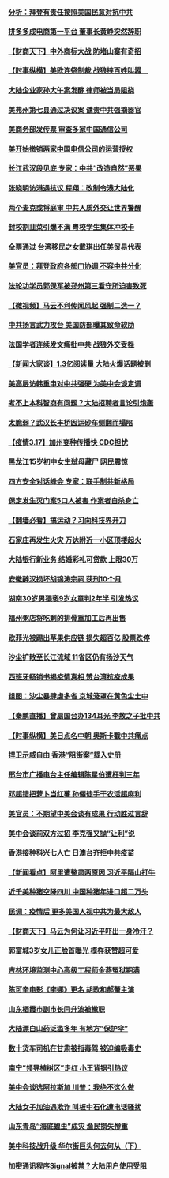 #### [分析：拜登有责任按照美国民意对抗中共](../pages/nsc413/n12815846.md) 
#### [拼多多成电商第一平台 董事长黄峥突然辞职](../pages/nsc413/n12818319.md) 
#### [【财商天下】中外商标大战 防堵山寨有奇招](../pages/nsc413/n12818007.md) 
#### [【时事纵横】美欧连祭制裁 战狼挟百姓叫嚣　](../pages/nsc413/n12818304.md) 
#### [大陆企业家孙大午案发酵 律师被当局阻挠](../pages/nsc413/n12818234.md) 
#### [美弗州第七县通过决议案 谴责中共强摘器官](../pages/nsc413/n12813595.md) 
#### [美商务部发传票 审查多家中国通信公司](../pages/nsc413/n12818219.md) 
#### [美开始撤销两家中国电信公司的运营授权](../pages/nsc413/n12818025.md) 
#### [长江武汉段见底 专家：中共“改造自然”恶果](../pages/nsc413/n12817869.md) 
#### [张晓明访港遇抗议 程翔：改制令港大陆化](../pages/nsc413/n12818105.md) 
#### [两个麦克或将庭审 中共人质外交让世界警醒](../pages/nsc413/n12817842.md) 
#### [封校割韭菜引爆不满 粤校学生集体冲校卡](../pages/nsc413/n12818014.md) 
#### [全票通过 台湾移民之女戴琪出任美贸易代表](../pages/nsc413/n12817958.md) 
#### [美官员：拜登政府各部门协调 不容中共分化](../pages/nsc413/n12817730.md) 
#### [法轮功学员郭保军被郑州第三看守所迫害致死](../pages/nsc413/n12817119.md) 
#### [【微视频】马云不利传闻风起 强制二选一？](../pages/nsc413/n12817521.md) 
#### [中共扬言武力攻台 美国防部曝其致命软肋](../pages/nsc413/n12817763.md) 
#### [法国学者连续发文痛批中共 战狼外交受挫](../pages/nsc413/n12817526.md) 
#### [【新闻大家谈】1.3亿阅读量 大陆火爆话题被删](../pages/nsc413/n12817383.md) 
#### [美高层访韩重申对中共强硬 为美中会谈定调](../pages/nsc413/n12817483.md) 
#### [考不上本科智商有问题？大陆招聘者言论引炮轰](../pages/nsc413/n12817127.md) 
#### [太脆弱？武汉长丰桥因运砂车侧翻而塌陷](../pages/nsc413/n12816964.md) 
#### [【疫情3.17】加州变种传播快 CDC担忧](../pages/nsc413/n12816896.md) 
#### [黑龙江15岁初中女生弑母藏尸 网民震惊](../pages/nsc413/n12816863.md) 
#### [四方安全对话峰会 专家：联手制共新格局](../pages/nsc413/n12816859.md) 
#### [保定发生灭门案5口人被害 作案者自杀身亡](../pages/nsc413/n12817053.md) 
#### [【翻墙必看】搞运动？习向科技界开刀](../pages/nsc413/n12816118.md) 
#### [石家庄再发生火灾 万达附近一小区顶楼起火](../pages/nsc413/n12816700.md) 
#### [大陆银行新业务 结婚彩礼可贷款 上限30万](../pages/nsc413/n12816341.md) 
#### [安徽醉汉损坏胡锦涛宗祠 获刑10个月](../pages/nsc413/n12816564.md) 
#### [湖南30岁男猥亵9岁女童判2年半 引发热议](../pages/nsc413/n12816393.md) 
#### [福州粥店将吃剩的排骨重加工后再出售](../pages/nsc413/n12816428.md) 
#### [欧菲光被踢出苹果供应链 损失超百亿 股票跌停](../pages/nsc413/n12816059.md) 
#### [沙尘扩散至长江流域  11省区仍有扬沙天气](../pages/nsc413/n12816163.md) 
#### [西班牙畅销书揭疫情真相 赞台湾抗疫成果](../pages/nsc413/n12816192.md) 
#### [组图：沙尘暴肆虐多省 京城笼罩在黄色尘土中](../pages/nsc413/n12816113.md) 
#### [【秦鹏直播】曾扇国台办134耳光 李敖之子批中共](../pages/nsc413/n12815919.md) 
#### [【时事纵横】美日点名中朝 奥斯卡戳中共痛点](../pages/nsc413/n12815859.md) 
#### [捍卫示威自由 香港“阻街案”载入史册](../pages/nsc413/n12811245.md) 
#### [邢台市广播电台主任编辑陈星伯遭枉判三年](../pages/nsc413/n12815420.md) 
#### [邓超错把萝卜当红薯 孙俪徒手干农活超麻利](../pages/nsc413/n12815836.md) 
#### [美官员：不期望中美会谈有成果 行动胜过言辞](../pages/nsc413/n12816110.md) 
#### [美中会谈前双方过招 李克强又抛“让利”说](../pages/nsc413/n12814541.md) 
#### [香港接种科兴七人亡 日澳台齐拒中共疫苗](../pages/nsc413/n12816004.md) 
#### [【新闻看点】阿里遭整肃两原因 习近平隔山打牛](../pages/nsc413/n12815886.md) 
#### [近千美种猪空降四川 中国种猪年进口超二万头](../pages/nsc413/n12815852.md) 
#### [民调：疫情后 更多美国人视中共为最大敌人](../pages/nsc413/n12815758.md) 
#### [【财商天下】马云为何让习近平吓出一身冷汗？](../pages/nsc413/n12815277.md) 
#### [郭富城3岁女儿正脸首曝光 模样获赞超可爱](../pages/nsc413/n12815655.md) 
#### [吉林环境监测中心高级工程师金燕冤狱期满](../pages/nsc413/n12802514.md) 
#### [陈可辛电影《李娜》更名 胡歌和郝蕾主演](../pages/nsc413/n12815466.md) 
#### [山东栖霞市副市长闫升波被撤职](../pages/nsc413/n12814711.md) 
#### [大陆漂白山药泛滥多年 有地方“保护伞”](../pages/nsc413/n12815657.md) 
#### [数十货车司机在甘肃被指毒驾 被迫编吸毒史](../pages/nsc413/n12815720.md) 
#### [南宁“领导植树区”走红 小王背锅引热议](../pages/nsc413/n12815761.md) 
#### [美中会谈选阿拉斯加 川普：我绝不这么做](../pages/nsc413/n12815533.md) 
#### [大陆女子加油遇欺诈 叫板中石化遭电话骚扰](../pages/nsc413/n12815595.md) 
#### [山东青岛“海底蝗虫”成灾 渔民损失惨重](../pages/nsc413/n12815495.md) 
#### [美中科技战升级 华尔街巨头何去何从（下）](../pages/nsc413/n12811348.md) 
#### [加密通讯程序Signal被禁？大陆用户使用受阻](../pages/nsc413/n12815429.md) 
